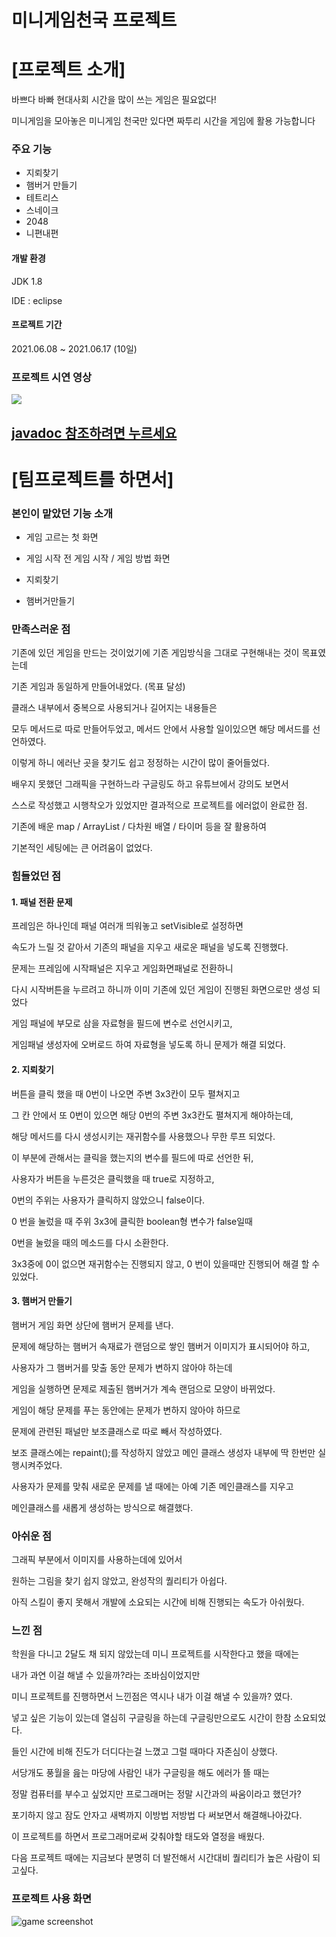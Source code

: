 # 미니게임천국 프로젝트



# [프로젝트 소개]

바쁘다 바빠 현대사회 시간을 많이 쓰는 게임은 필요없다!

미니게임을 모아놓은 미니게임 천국만 있다면 짜투리 시간을 게임에 활용 가능합니다



### 주요 기능

- 지뢰찾기 
- 햄버거 만들기
- 테트리스
- 스네이크
- 2048
- 니편내편


#### 개발 환경

JDK 1.8

IDE : eclipse



#### 프로젝트 기간

2021.06.08 ~ 2021.06.17  (10일)



### 프로젝트 시연 영상

<div>
	<a href="https://www.youtube.com/watch?v=4aJZRGXHV_A" target="_blank"><image src = "https://img.youtube.com/vi/4aJZRGXHV_A/mqdefault.jpg"></a>	
</div>



## [javadoc 참조하려면 누르세요](https://2miri.github.io/java-mini-project//doc/index.html)



# [팀프로젝트를 하면서]



### 본인이 맡았던 기능 소개

- 게임 고르는 첫 화면

- 게임 시작 전 게임 시작 / 게임 방법 화면

- 지뢰찾기

- 햄버거만들기

  

### 만족스러운 점

기존에 있던 게임을 만드는 것이었기에 기존 게임방식을 그대로 구현해내는 것이 목표였는데

기존 게임과 동일하게 만들어내었다. (목표 달성)



클래스 내부에서 중복으로 사용되거나 길어지는 내용들은

모두 메서드로 따로 만들어두었고, 메서드 안에서 사용할 일이있으면 해당 메서드를 선언하였다.

이렇게 하니 에러난 곳을 찾기도 쉽고 정정하는 시간이 많이 줄어들었다.



배우지 못했던 그래픽을 구현하느라 구글링도 하고 유튜브에서 강의도 보면서

스스로 작성했고 시행착오가 있었지만 결과적으로 프로젝트를 에러없이 완료한 점.



기존에 배운 map / ArrayList / 다차원 배열 / 타이머 등을 잘 활용하여

기본적인 세팅에는 큰 어려움이 없었다.



### 힘들었던 점

#### 1. 패널 전환 문제

프레임은 하나인데 패널 여러개 띄워놓고 setVisible로 설정하면

속도가 느릴 것 같아서 기존의 패널을 지우고 새로운 패널을 넣도록 진행했다.

문제는 프레임에 시작패널은 지우고 게임화면패널로 전환하니

다시 시작버튼을 누르려고 하니까 이미 기존에 있던 게임이 진행된 화면으로만 생성 되었다



게임 패널에 부모로 삼을 자료형을 필드에 변수로 선언시키고,

게임패널 생성자에 오버로드 하여 자료형을 넣도록 하니 문제가 해결 되었다.



#### 2. 지뢰찾기

버튼을 클릭 했을 때 0번이 나오면 주변 3x3칸이 모두 펼쳐지고

그 칸 안에서 또 0번이 있으면 해당 0번의 주변 3x3칸도 펼쳐지게 해야하는데,

해당 메서드를 다시 생성시키는 재귀함수를 사용했으나 무한 루프 되었다. 



이 부분에 관해서는 클릭을 했는지의 변수를 필드에 따로 선언한 뒤,

사용자가 버튼을 누른것은 클릭했을 때 true로 지정하고,

0번의 주위는 사용자가 클릭하지 않았으니 false이다.

0 번을 눌렀을 때 주위 3x3에 클릭한 boolean형 변수가 false일때

0번을 눌렀을 때의 메소드를 다시 소환한다.

3x3중에 0이 없으면 재귀함수는 진행되지 않고, 0 번이 있을때만 진행되어 해결 할 수 있었다.



#### 3. 햄버거 만들기

햄버거 게임 화면 상단에 햄버거 문제를 낸다.

문제에 해당하는 햄버거 속재료가 랜덤으로 쌓인 햄버거 이미지가 표시되어야 하고,

사용자가 그 햄버거를 맞출 동안 문제가 변하지 않아야 하는데

게임을 실행하면 문제로 제출된 햄버거가 계속 랜덤으로 모양이 바뀌었다.



게임이 해당 문제를 푸는 동안에는 문제가 변하지 않아야 하므로 

문제에 관련된 패널만 보조클래스로 따로 빼서 작성하였다.

보조 클래스에는 repaint();를 작성하지 않았고 메인 클래스 생성자 내부에 딱 한번만 실행시켜주었다.

사용자가 문제를 맞춰 새로운 문제를 낼 때에는 아예 기존 메인클래스를 지우고 

메인클래스를 새롭게 생성하는 방식으로 해결했다.



### 아쉬운 점

그래픽 부분에서 이미지를 사용하는데에 있어서

원하는 그림을 찾기 쉽지 않았고, 완성작의 퀄리티가 아쉽다.

아직 스킬이 좋지 못해서 개발에 소요되는 시간에 비해  진행되는 속도가 아쉬웠다.



### 느낀 점

학원을 다니고 2달도 채 되지 않았는데 미니 프로젝트를 시작한다고 했을 때에는 

내가 과연 이걸 해낼 수 있을까?라는 조바심이었지만

미니 프로젝트를 진행하면서 느낀점은 역시나 내가 이걸 해낼 수 있을까? 였다.

넣고 싶은 기능이 있는데 열심히 구글링을 하는데 구글링만으로도 시간이 한참 소요되었다.

들인 시간에 비해 진도가 더디다는걸 느꼈고 그럴 때마다 자존심이 상했다.

서당개도 풍월을 읊는 마당에 사람인 내가 구글링을 해도 에러가 뜰 때는 

정말 컴퓨터를 부수고 싶었지만 프로그래머는 정말 시간과의 싸움이라고 했던가? 

포기하지 않고 잠도 안자고 새벽까지  이방법 저방법 다 써보면서 해결해나아갔다.

이 프로젝트를 하면서 프로그래머로써 갖춰야할 태도와 열정을 배웠다.

다음 프로젝트 때에는 지금보다 분명히 더 발전해서 시간대비 퀄리티가 높은 사람이 되고싶다.



### 프로젝트 사용 화면

![game screenshot](https://user-images.githubusercontent.com/83326164/122423253-bf9bce00-cfc8-11eb-8e28-aa1483b2fd71.png)
